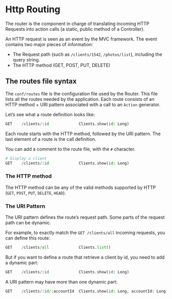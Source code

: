 # Http Routing

The router is the component in charge of translating incoming HTTP Requests into action calls (a static, public method of a Controller).

An HTTP request is seen as an event by the MVC framework. The event contains two major pieces of information:

- The Request path (such as `/clients/1542`, `/photos/list`), including the query string.
- The HTTP method (GET, POST, PUT, DELETE)

## The routes file syntax

The `conf/routes` file is the configuration file used by the Router. This file lists all the routes needed by the application. Each route consists of an HTTP method + URI pattern associated with a call to an `Action` generator.

Let’s see what a route definition looks like:

```python
GET    /clients/:id             Clients.show(id: Long)  
```

Each route starts with the HTTP method, followed by the URI pattern. The last element of a route is the call definition.

You can add a comment to the route file, with the `#` character.

```python
# Display a client
GET    /clients/:id             Clients.show(id: Long)  
```

### The HTTP method

The HTTP method can be any of the valid methods supported by HTTP (`GET`, `POST`, `PUT`, `DELETE`, `HEAD`).

### The URI Pattern

The URI pattern defines the route’s request path. Some parts of the request path can be dynamic.

For example, to exactly match the `GET /clients/all` incoming requests, you can define this route:

```python
GET    /clients/all             Clients.list()
```

But if you want to define a route that retrieve a client by id, you need to add a dynamic part:

```python
GET    /clients/:id             Clients.show(id: Long)  
```

A URI pattern may have more than one dynamic part:

```python
GET    /clients/:id/:accountId  Clients.show(id: Long, accountId: Long)  
```
